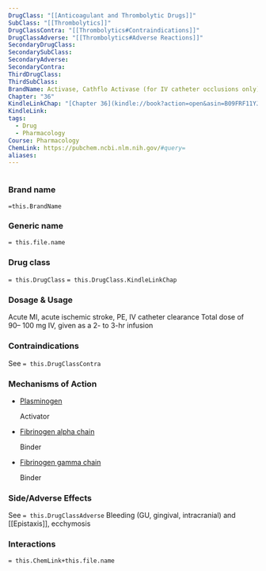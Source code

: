 ```yaml
---
DrugClass: "[[Anticoagulant and Thrombolytic Drugs]]"
SubClass: "[[Thrombolytics]]"
DrugClassContra: "[[Thrombolytics#Contraindications]]"
DrugClassAdverse: "[[Thrombolytics#Adverse Reactions]]"
SecondaryDrugClass: 
SecondarySubClass: 
SecondaryAdverse: 
SecondaryContra: 
ThirdDrugClass: 
ThirdSubClass: 
BrandName: Activase, Cathflo Activase (for IV catheter occlusions only)
Chapter: "36"
KindleLinkChap: "[Chapter 36](kindle://book?action=open&asin=B09FRF11YJ&location=19929)"
KindleLink: 
tags:
  - Drug
  - Pharmacology
Course: Pharmacology
ChemLink: https://pubchem.ncbi.nlm.nih.gov/#query=
aliases:
---
```

```smiles

```

### Brand name
`=this.BrandName`

### Generic name
`= this.file.name`

### Drug class 
`= this.DrugClass`
	`= this.DrugClass.KindleLinkChap`

### Dosage & Usage
Acute MI, acute ischemic stroke, PE, IV catheter clearance 
Total dose of 90– 100 mg IV, given as a 2- to 3-hr infusion

### Contraindications
See `= this.DrugClassContra`

### Mechanisms of Action
- [Plasminogen](https://go.drugbank.com/drugs/DB00009#BE0000211)
    
    Activator
    
- [Fibrinogen alpha chain](https://go.drugbank.com/drugs/DB00009#BE0000538)
    
    Binder
    
- [Fibrinogen gamma chain](https://go.drugbank.com/drugs/DB00009#BE0002092)
    
    Binder

### Side/Adverse Effects
See `= this.DrugClassAdverse`
Bleeding (GU, gingival, intracranial) and [[Epistaxis]], ecchymosis

### Interactions

`= this.ChemLink+this.file.name`

